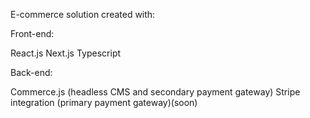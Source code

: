 
E-commerce solution created with:

Front-end:

React.js
Next.js
Typescript

Back-end:

Commerce.js (headless CMS and secondary payment gateway)
Stripe integration (primary payment gateway)(soon)





